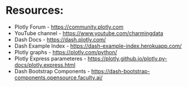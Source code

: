 # Resources:
- Plotly Forum - https://community.plotly.com
- YouTube channel - https://www.youtube.com/charmingdata
- Dash Docs - https://dash.plotly.com/
- Dash Example Index - https://dash-example-index.herokuapp.com/
- Plotly graphs - https://plotly.com/python/
- Plotly Express parameteres - https://plotly.github.io/plotly.py-docs/plotly.express.html
- Dash Bootstrap Components - https://dash-bootstrap-components.opensource.faculty.ai/
